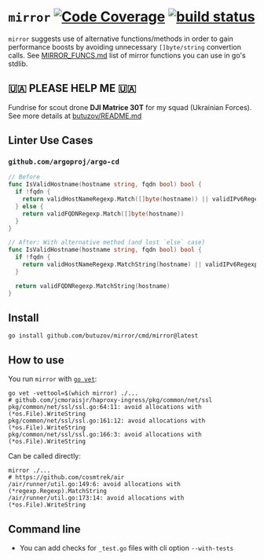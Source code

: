 # `mirror` [![Code Coverage](https://coveralls.io/repos/github/butuzov/mirror/badge.svg?branch=main)](https://coveralls.io/github/butuzov/mirror?branch=main) [![build status](https://github.com/butuzov/mirror/actions/workflows/main.yaml/badge.svg?branch=main)]()

`mirror` suggests use of alternative functions/methods in order to gain performance boosts by avoiding unnecessary `[]byte/string` convertion calls. See [MIRROR_FUNCS.md](MIRROR_FUNCS.md) list of mirror functions you can use in go's stdlib.

## 🇺🇦 PLEASE HELP ME 🇺🇦
Fundrise for scout drone **DJI Matrice 30T** for my squad (Ukrainian Forces). See more details at [butuzov/README.md](https://github.com/butuzov/butuzov/)

## Linter Use Cases

### `github.com/argoproj/argo-cd`

```go
// Before
func IsValidHostname(hostname string, fqdn bool) bool {
  if !fqdn {
    return validHostNameRegexp.Match([]byte(hostname)) || validIPv6Regexp.Match([]byte(hostname))
  } else {
    return validFQDNRegexp.Match([]byte(hostname))
  }
}

// After: With alternative method (and lost `else` case)
func IsValidHostname(hostname string, fqdn bool) bool {
  if !fqdn {
    return validHostNameRegexp.MatchString(hostname) || validIPv6Regexp.MatchString(hostname)
  }

  return validFQDNRegexp.MatchString(hostname)
}
```

## Install

```
go install github.com/butuzov/mirror/cmd/mirror@latest
```

## How to use

You run `mirror` with [`go vet`](https://pkg.go.dev/cmd/vet):

```
go vet -vettool=$(which mirror) ./...
# github.com/jcmoraisjr/haproxy-ingress/pkg/common/net/ssl
pkg/common/net/ssl/ssl.go:64:11: avoid allocations with (*os.File).WriteString
pkg/common/net/ssl/ssl.go:161:12: avoid allocations with (*os.File).WriteString
pkg/common/net/ssl/ssl.go:166:3: avoid allocations with (*os.File).WriteString
```

Can be called directly:
```
mirror ./...
# https://github.com/cosmtrek/air
/air/runner/util.go:149:6: avoid allocations with (*regexp.Regexp).MatchString
/air/runner/util.go:173:14: avoid allocations with (*os.File).WriteString
```

## Command line

- You can add checks for `_test.go` files with cli option `--with-tests`
